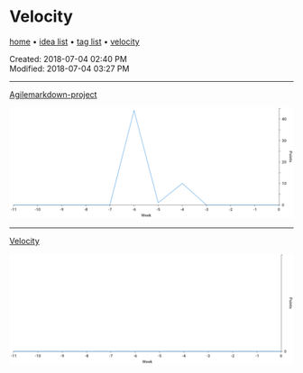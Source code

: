 # Velocity

[home](index.md) • [idea list](ideas.md) • [tag list](tags.md) • [velocity](velocity.md)

Created: 2018-07-04 02:40 PM  
Modified: 2018-07-04 03:27 PM  

---

[Agilemarkdown-project](agilemarkdown-project.md)

![velocity](agilemarkdown-project/velocity.png)


---

[Velocity](velocity.md)

![velocity](velocity/velocity.png)

